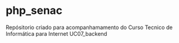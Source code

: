 # php_senac
Repósitorio criado para acompanhamamento do Curso Tecnico de Informática para Internet UC07_backend
